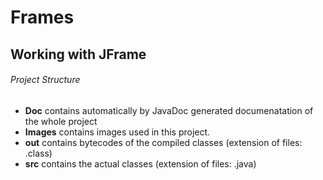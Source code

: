 # Frames
## Working with JFrame

###### Project Structure
- **Doc** contains automatically by JavaDoc generated documenatation of the whole project
- **Images** contains images used in this project.
- **out** contains bytecodes of the compiled classes (extension of files: .class)
- **src** contains the actual classes (extension of files: .java)



